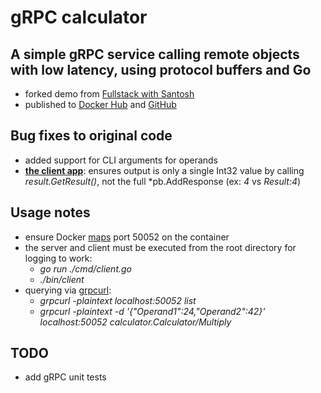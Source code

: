 # gRPC calculator
## A simple gRPC service calling remote objects with low latency, using protocol buffers and Go
* forked demo from [Fullstack with Santosh](https://santoshk.dev/posts/2022/grpc-for-absolute-beginners-in-go/)
* published to [Docker Hub](https://hub.docker.com/repository/docker/jasonsalas/grpc-calculator/) and [GitHub](https://github.com/jasonsalas/grpc-calculator)

## Bug fixes to original code
* added support for CLI arguments for operands
* **[the client app](cmd/client.go)**: ensures output is only a single Int32 value by calling _result.GetResult()_, not the full *pb.AddResponse (ex: _4_ vs _Result:4_)

## Usage notes
* ensure Docker [maps](https://github.com/jasonsalas/gRPC-calculator/blob/master/Makefile#L15) port 50052 on the container
* the server and client must be executed from the root directory for logging to work:
    * _go run ./cmd/client.go_
    * _./bin/client_ 
* querying via [grpcurl](https://github.com/fullstorydev/grpcurl): 
    * _grpcurl -plaintext localhost:50052 list_
    * _grpcurl -plaintext -d '{"Operand1":24,"Operand2":42}' localhost:50052 calculator.Calculator/Multiply_

## TODO
* add gRPC unit tests
